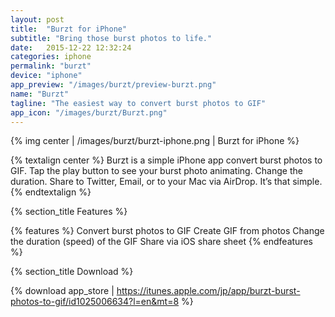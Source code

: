 ```yaml
---
layout: post
title:  "Burzt for iPhone"
subtitle: "Bring those burst photos to life."
date:   2015-12-22 12:32:24
categories: iphone
permalink: "burzt"
device: "iphone"
app_preview: "/images/burzt/preview-burzt.png"
name: "Burzt"
tagline: "The easiest way to convert burst photos to GIF"
app_icon: "/images/burzt/Burzt.png"
---
```




{% img center | /images/burzt/burzt-iphone.png | Burzt for iPhone %}

{% textalign center %}
Burzt is a simple iPhone app convert burst photos to GIF. Tap the play button to see your burst photo animating. Change the duration. Share to Twitter, Email, or to your Mac via AirDrop. It’s that simple.
{% endtextalign %}

{% section_title Features %}

{% features %}
Convert burst photos to GIF
Create GIF from photos
Change the duration (speed) of the GIF
Share via iOS share sheet
{% endfeatures %}

{% section_title Download %}

{% download app_store | https://itunes.apple.com/jp/app/burzt-burst-photos-to-gif/id1025006634?l=en&mt=8 %}
